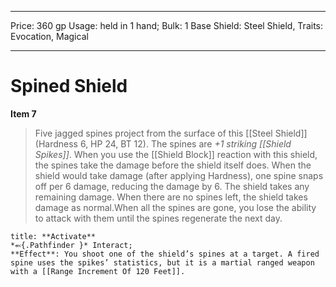 
---
Price: 360 gp
Usage: held in 1 hand;
Bulk: 1
Base Shield: Steel Shield,
Traits: Evocation, Magical

---

# Spined Shield

**Item 7**

> Five jagged spines project from the surface of this [[Steel Shield]] (Hardness 6, HP 24, BT 12). The spines are *+1 striking [[Shield Spikes]]*. When you use the [[Shield Block]] reaction with this shield, the spines take the damage before the shield itself does. When the shield would take damage (after applying Hardness), one spine snaps off per 6 damage, reducing the damage by 6. The shield takes any remaining damage. When there are no spines left, the shield takes damage as normal.When all the spines are gone, you lose the ability to attack with them until the spines regenerate the next day.

```ad-embed-ability
title: **Activate**
*⬻{.Pathfinder }* Interact; 
**Effect**: You shoot one of the shield’s spines at a target. A fired spine uses the spikes’ statistics, but it is a martial ranged weapon with a [[Range Increment Of 120 Feet]].

```
